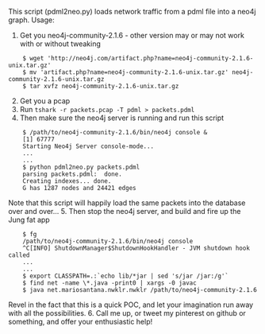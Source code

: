 This script (pdml2neo.py) loads network traffic from a pdml file into a neo4j graph.  Usage:
1. Get you neo4j-community-2.1.6 - other version may or may not work with or without tweaking
```
	$ wget 'http://neo4j.com/artifact.php?name=neo4j-community-2.1.6-unix.tar.gz'
	$ mv 'artifact.php?name=neo4j-community-2.1.6-unix.tar.gz' neo4j-community-2.1.6-unix.tar.gz
	$ tar xvfz neo4j-community-2.1.6-unix.tar.gz
```
2. Get you a pcap
3. Run `tshark -r packets.pcap -T pdml > packets.pdml`
4. Then make sure the neo4j server is running and run this script
```
	$ /path/to/neo4j-community-2.1.6/bin/neo4j console &
	[1] 67777
	Starting Neo4j Server console-mode...
	...
	...
	$ python pdml2neo.py packets.pdml
	parsing packets.pdml:  done.
	Creating indexes... done.
	G has 1287 nodes and 24421 edges
```
  Note that this script will happily load the same packets into the database over and over...
5. Then stop the neo4j server, and build and fire up the Jung fat app
```
	$ fg 
	/path/to/neo4j-community-2.1.6/bin/neo4j console
	^C[INFO] ShutdownManager$ShutdownHookHandler - JVM shutdown hook called
	...
	...
	$ export CLASSPATH=.:`echo lib/*jar | sed 's/jar /jar:/g'`
	$ find net -name \*.java -print0 | xargs -0 javac
	$ java net.mariosantana.nwklr.nwklr /path/to/neo4j-community-2.1.6
```
  Revel in the fact that this is a quick POC, and let your imagination run away with all the possibilities.
6. Call me up, or tweet my pinterest on github or something, and offer your enthusiastic help!
